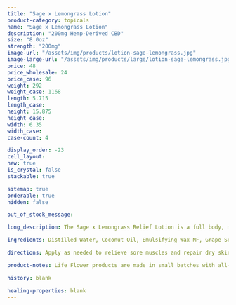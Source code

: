```yaml
---
title: "Sage x Lemongrass Lotion"
product-category: topicals
name: "Sage x Lemongrass Lotion"
description: "200mg Hemp-Derived CBD"
size: "8.0oz"
strength: "200mg"
image-url: "/assets/img/products/lotion-sage-lemongrass.jpg"
image-large-url: "/assets/img/products/large/lotion-sage-lemongrass.jpg"
price: 48
price_wholesale: 24
price_case: 96
weight: 292
weight_case: 1168
length: 5.715
length_case:
height: 15.875
height_case:
width: 6.35
width_case:
case-count: 4

display_order: -23
cell_layout:
new: true
is_crystal: false
stackable: true

sitemap: true
orderable: true
hidden: false

out_of_stock_message:

long_description: The Sage x Lemongrass Relief Lotion is a full body, multi-benefit blend of earth-derived plant oils formulated to allow maximum absorption and cellular hydration. Infused with a fresh essential oil blend combined with 200mg of nourishing hemp-derived CBD, this unique lotion offers hours of lightweight cellular hydration, restoration and support.

ingredients: Distilled Water, Coconut Oil, Emulsifying Wax NF, Grape Seed Oil, Avocado Oil, Abyssinian Oil, Sweet Almond Oil, Radish Root Ferment Filtrate, Lemongrass Oil, Sage Oil, Coconut Fruit Extract, Non GMO Citric Acid, Rosemary Leaf Extract, Organic Hemp-Derived Cannabidiol

directions: Apply as needed to relieve sore muscles and repair dry skin or as an all natural, lightweight daily moisturizer. Not for internal use.

product-notes: Life Flower products are made in small batches with all-natural and boutique ingredients. Orders are processed and ship within 14 business days. Please allow additional time for&nbsp;delivery.

history: blank

healing-properties: blank
---
```

